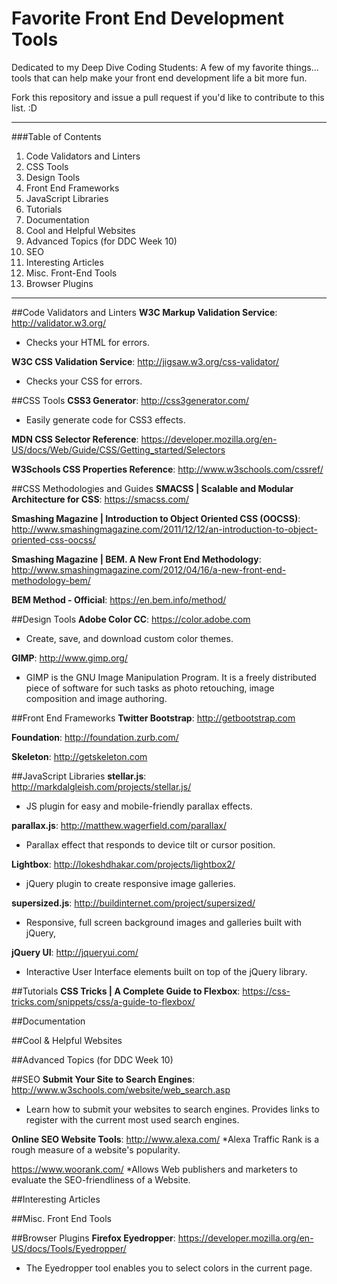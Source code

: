 # Favorite Front End Development Tools
Dedicated to my Deep Dive Coding Students:
A few of my favorite things... tools that can help make your front end development life a bit more fun.

Fork this repository and issue a pull request if you'd like to contribute to this list. :D
***
###Table of Contents
1. Code Validators and Linters
2. CSS Tools
3. Design Tools
4. Front End Frameworks
5. JavaScript Libraries
6. Tutorials
7. Documentation
8. Cool and Helpful Websites
9. Advanced Topics (for DDC Week 10)
10. SEO
11. Interesting Articles
12. Misc. Front-End Tools
13. Browser Plugins

***

##Code Validators and Linters
**W3C Markup Validation Service**: <http://validator.w3.org/>
  * Checks your HTML for errors.

**W3C CSS Validation Service**: <http://jigsaw.w3.org/css-validator/>
  * Checks your CSS for errors.

##CSS Tools
**CSS3 Generator**: <http://css3generator.com/>
  * Easily generate code for CSS3 effects.

**MDN CSS Selector Reference**: <https://developer.mozilla.org/en-US/docs/Web/Guide/CSS/Getting_started/Selectors>

**W3Schools CSS Properties Reference**: <http://www.w3schools.com/cssref/>

##CSS Methodologies and Guides
**SMACSS | Scalable and Modular Architecture for CSS**:
<https://smacss.com/>

**Smashing Magazine | Introduction to Object Oriented CSS (OOCSS)**:
<http://www.smashingmagazine.com/2011/12/12/an-introduction-to-object-oriented-css-oocss/>

**Smashing Magazine | BEM. A New Front End Methodology**:
<http://www.smashingmagazine.com/2012/04/16/a-new-front-end-methodology-bem/>

**BEM Method - Official**: <https://en.bem.info/method/>

##Design Tools
**Adobe Color CC**: <https://color.adobe.com>
  * Create, save, and download custom color themes.

**GIMP**: <http://www.gimp.org/>
  * GIMP is the GNU Image Manipulation Program. It is a freely distributed piece of software for such tasks as photo retouching, image composition and image authoring.

##Front End Frameworks
**Twitter Bootstrap**: <http://getbootstrap.com>

**Foundation**: <http://foundation.zurb.com/>

**Skeleton**: <http://getskeleton.com>

##JavaScript Libraries
**stellar.js**: <http://markdalgleish.com/projects/stellar.js/>
  * JS plugin for easy and mobile-friendly parallax effects.

**parallax.js**: <http://matthew.wagerfield.com/parallax/>
  * Parallax effect that responds to device tilt or cursor position.

**Lightbox**: <http://lokeshdhakar.com/projects/lightbox2/>
  * jQuery plugin to create responsive image galleries.

**supersized.js**: <http://buildinternet.com/project/supersized/>
  * Responsive, full screen background images and galleries built with jQuery,

**jQuery UI**: <http://jqueryui.com/>
  * Interactive User Interface elements built on top of the jQuery library.

##Tutorials
**CSS Tricks | A Complete Guide to Flexbox**: <https://css-tricks.com/snippets/css/a-guide-to-flexbox/>

##Documentation

##Cool & Helpful Websites

##Advanced Topics (for DDC Week 10)

##SEO
**Submit Your Site to Search Engines**: <http://www.w3schools.com/website/web_search.asp>
  * Learn how to submit your websites to search engines. Provides links to register with the current most used search engines.

**Online SEO Website Tools**: <http://www.alexa.com/>
  *Alexa Traffic Rank is a rough measure of a website's popularity.
  
  <https://www.woorank.com/>
  *Allows Web publishers and marketers to evaluate the SEO-friendliness of a Website.

##Interesting Articles

##Misc. Front End Tools

##Browser Plugins
**Firefox Eyedropper**: <https://developer.mozilla.org/en-US/docs/Tools/Eyedropper/>
 * The Eyedropper tool enables you to select colors in the current page.
 
